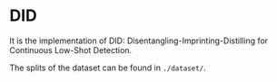 # DID
 
It is the implementation of DID: Disentangling-Imprinting-Distilling for Continuous Low-Shot Detection.

The splits of the dataset can be found in `./dataset/`.
